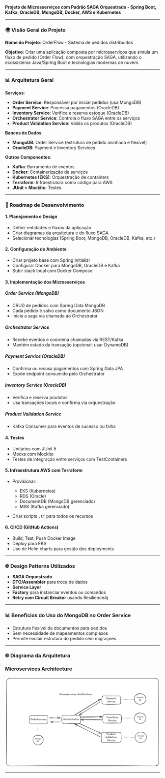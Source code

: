 **Projeto de Microsserviços com Padrão SAGA Orquestrado - Spring Boot, Kafka, OracleDB, MongoDB, Docker, AWS e Kubernetes**

---

### 🌍 Visão Geral do Projeto

**Nome do Projeto**: OrderFlow - Sistema de pedidos distribuídos

**Objetivo**: Criar uma aplicação composta por microsserviços que simula um fluxo de pedido (Order Flow), com orquestração SAGA, utilizando o ecossistema Java/Spring Boot e tecnologias modernas de nuvem.

---

### 📊 Arquitetura Geral

**Serviços**:

- **Order Service**: Responsável por iniciar pedidos (usa MongoDB)
- **Payment Service**: Processa pagamentos (OracleDB)
- **Inventory Service**: Verifica e reserva estoque (OracleDB)
- **Orchestrator Service**: Controla o fluxo SAGA entre os serviços
- **Product Validation Service**: Valida os produtos (OracleDB)

**Bancos de Dados**:

- **MongoDB**: Order Service (estrutura de pedido aninhada e flexível)
- **OracleDB**: Payment e Inventory Services

**Outros Componentes**:

- **Kafka**: Barramento de eventos
- **Docker**: Containerização de serviços
- **Kubernetes (EKS)**: Orquestração de containers
- **Terraform**: Infraestrutura como código para AWS
- **JUnit + Mockito**: Testes

---

### 📅 Roadmap de Desenvolvimento

#### 1. Planejamento e Design

- Definir entidades e fluxos da aplicação
- Criar diagramas da arquitetura e do fluxo SAGA
- Selecionar tecnologias (Spring Boot, MongoDB, OracleDB, Kafka, etc.)

#### 2. Configuração do Ambiente

- Criar projeto base com Spring Initializr
- Configurar Docker para MongoDB, OracleDB e Kafka
- Subir stack local com Docker Compose

#### 3. Implementação dos Microsserviços

##### Order Service (MongoDB)

- CRUD de pedidos com Spring Data MongoDB
- Cada pedido é salvo como documento JSON
- Inicia a saga via chamada ao Orchestrator

##### Orchestrator Service

- Recebe eventos e coordena chamadas via REST/Kafka
- Mantém estado da transação (opcional: usar DynamoDB)

##### Payment Service (OracleDB)

- Confirma ou recusa pagamentos com Spring Data JPA
- Expõe endpoint consumido pelo Orchestrator

##### Inventory Service (OracleDB)

- Verifica e reserva produtos
- Usa transações locais e confirma via orquestração

##### Product Validation Service

- Kafka Consumer para eventos de sucesso ou falha

#### 4. Testes

- Unitários com JUnit 5
- Mocks com Mockito
- Testes de integração entre serviços com TestContainers

#### 5. Infraestrutura AWS com Terraform

- Provisionar:

  - EKS (Kubernetes)
  - RDS (Oracle)
  - DocumentDB (MongoDB gerenciado)
  - MSK (Kafka gerenciado)

- Criar scripts `.tf` para todos os recursos

#### 6. CI/CD (GitHub Actions)

- Build, Test, Push Docker Image
- Deploy para EKS
- Uso de Helm charts para gestão dos deployments

---

### 🌐 Design Patterns Utilizados

- **SAGA Orquestrado**
- **DTO/Assembler** para troca de dados
- **Service Layer**
- **Factory** para instanciar eventos ou comandos
- **Retry com Circuit Breaker** usando Resilience4j

---

### 📊 Benefícios do Uso do MongoDB no Order Service

- Estrutura flexível de documentos para pedidos
- Sem necessidade de mapeamentos complexos
- Permite evoluir estrutura do pedido sem migrações

---

### 🌐 Diagrama da Arquitetura


  <h3>Microservices Architecture</h3>
  <img src="images/microsservices.png" alt="Arquitetura" width="600"/>


---
